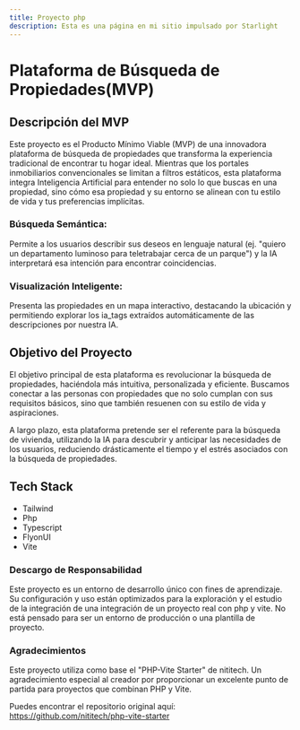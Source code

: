 ```yaml
---
title: Proyecto php
description: Esta es una página en mi sitio impulsado por Starlight
---
```


# Plataforma de Búsqueda de Propiedades(MVP)
## Descripción del MVP
Este proyecto es el Producto Mínimo Viable (MVP) de una innovadora plataforma de búsqueda de propiedades que transforma la experiencia tradicional de encontrar tu hogar ideal. Mientras que los portales inmobiliarios convencionales se limitan a filtros estáticos, esta plataforma integra Inteligencia Artificial para entender no solo lo que buscas en una propiedad, sino cómo esa propiedad y su entorno se alinean con tu estilo de vida y tus preferencias implícitas.

### Búsqueda Semántica: 
Permite a los usuarios describir sus deseos en lenguaje natural (ej. "quiero un departamento luminoso para teletrabajar cerca de un parque") y la IA interpretará esa intención para encontrar coincidencias.

### Visualización Inteligente: 
Presenta las propiedades en un mapa interactivo, destacando la ubicación y permitiendo explorar los ia_tags extraídos automáticamente de las descripciones por nuestra IA.

## Objetivo del Proyecto
El objetivo principal de esta plataforma es revolucionar la búsqueda de propiedades, haciéndola más intuitiva, personalizada y eficiente. Buscamos conectar a las personas con propiedades que no solo cumplan con sus requisitos básicos, sino que también resuenen con su estilo de vida y aspiraciones.

A largo plazo, esta plataforma pretende ser el referente para la búsqueda de vivienda, utilizando la IA para descubrir y anticipar las necesidades de los usuarios, reduciendo drásticamente el tiempo y el estrés asociados con la búsqueda de propiedades.

## Tech Stack
- Tailwind
- Php
- Typescript
- FlyonUI
- Vite

### Descargo de Responsabilidad
Este proyecto es un entorno de desarrollo único con fines de aprendizaje. Su configuración y uso están optimizados para la exploración y el estudio de la integración de una integración de un proyecto real con php y vite. No está pensado para ser un entorno de producción o una plantilla de proyecto.

### Agradecimientos
Este proyecto utiliza como base el "PHP-Vite Starter" de nititech. Un agradecimiento especial al creador por proporcionar un excelente punto de partida para proyectos que combinan PHP y Vite.

Puedes encontrar el repositorio original aquí:
https://github.com/nititech/php-vite-starter